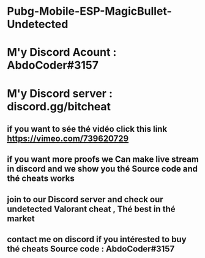# Pubg-Mobile-ESP-MagicBullet-Undetected
# M'y Discord Acount : AbdoCoder#3157
# M'y Discord server : discord.gg/bitcheat

## if you want to sée thé vidéo click this link https://vimeo.com/739620729

## if you want more proofs we Can make live stream in discord and we show you thé Source code and thé cheats works

## join to our Discord server and check our undetected Valorant cheat , Thé best in thé market

## contact me on discord if you intérested to buy thé cheats Source code : AbdoCoder#3157
